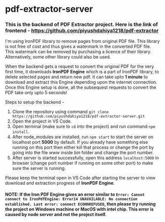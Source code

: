 # pdf-extractor-server

### This is the backend of PDF Extractor project. Here is the link of frontend - https://github.com/piyushdahiya1218/pdf-extractor

I'm using IronPDF library to remove pages from original PDF file. This library is not free of cost and thus gives a watermark in the converted PDF file. This watermark can be removed by purchasing a licence of their library. Alternatively, some other library could also be used.

When the backend gets a request to convert the original PDF for the very first time, it downloads **IronPDF Engine** which is a part of IronPDF library, to delete selected pages and return new pdf. It can take upto **1 minute** to download and extract this Engine depending upon the internet connection. Once this Engine setup is done, all the subsequest requests to convert the PDF take only upto 5 seconds!

Steps to setup the backend - 
1. Clone the repository using command `git clone https://github.com/piyushdahiya1218/pdf-extractor-server.git`
2. Open the project in VS Code.
3. Open terminal (make sure to `cd` into the project) and run command `npm install`.
4. After node_modules are installed, run `npm start` to start the server on localhost port **5000** by default. If you already have something else running on this port then either kill that process or change the port by going into the file *www* inside *bin* folder and change the port number.
5. After server is started successfully, open this address `localhost:5000` in browser (change port number if running on some other port) to make sure the server is running.

Please keep the terminal open in VS Code after starting the server to view download and extraction progress of **IronPDF Engine**.

#### NOTE: If the Iron PDF Engine gives an error similar to `Error: Cannot connect to IronPdfEngine: Error14 UNAVAILABLE: No connection established. Last error: connect ECONNREFUSED`, then please try running the project on Windows machine or MacOS with intel chip. This error is caused by node server and not the project itself.
